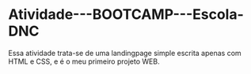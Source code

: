 # Atividade---BOOTCAMP---Escola-DNC

Essa atividade trata-se de uma landingpage simple escrita apenas com HTML e CSS, e é o meu primeiro projeto WEB.
